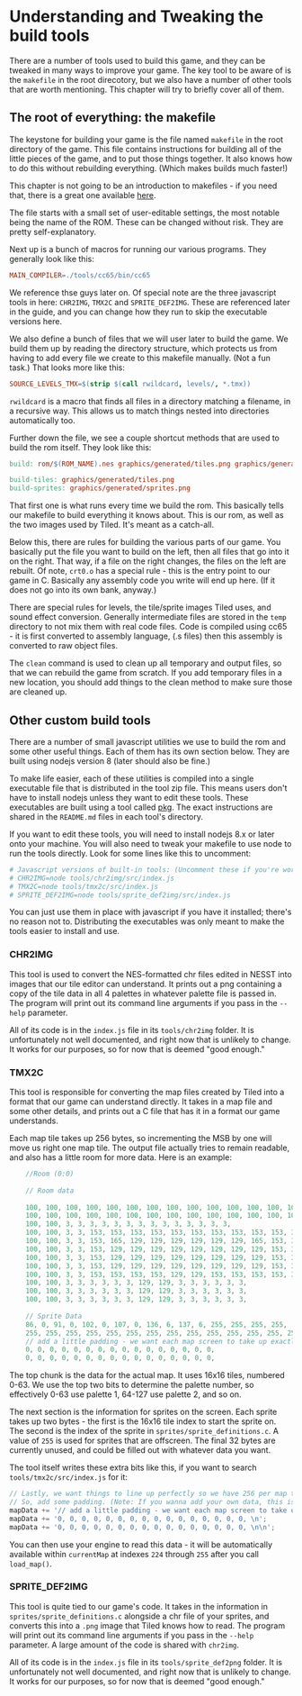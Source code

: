 # Understanding and Tweaking the build tools

There are a number of tools used to build this game, and they can be tweaked in many ways to improve your game.
The key tool to be aware of is the `makefile` in the root direcotory, but we also have a number of other tools
that are worth mentioning. This chapter will try to briefly cover all of them.

## The root of everything: the makefile

The keystone for building your game is the file named `makefile` in the root directory of the game. 
This file contains instructions for building all of the little pieces of the game, and to put those
things together. It also knows how to do this without rebuilding everything. (Which makes builds much faster!)

This chapter is not going to be an introduction to makefiles - if you need that, there is a great
one available [here](https://www3.nd.edu/~zxu2/acms60212-40212/Makefile.pdf). 

The file starts with a small set of user-editable settings, the most notable being the name of the ROM.
These can be changed without risk. They are pretty self-explanatory. 

Next up is a bunch of macros for running our various programs. They generally look like this: 

```makefile
MAIN_COMPILER=./tools/cc65/bin/cc65
```

We reference thse guys later on. Of special note are the three javascript tools in here: `CHR2IMG`,
`TMX2C` and `SPRITE_DEF2IMG`. These are referenced later in the guide, and you can change how they
run to skip the executable versions here. 

We also define a bunch of files that we will user later to build the game. We build them up by reading
the directory structure, which protects us from having to add every file we create to this makefile
manually. (Not a fun task.) That looks more like this:

```makefile
SOURCE_LEVELS_TMX=$(strip $(call rwildcard, levels/, *.tmx))
```
`rwildcard` is a macro that finds all files in a directory matching a filename, in a recursive way. This
allows us to match things nested into directories automatically too.

Further down the file, we see a couple shortcut methods that are used to build the rom itself. They look
like this: 

```makefile
build: rom/$(ROM_NAME).nes graphics/generated/tiles.png graphics/generated/sprites.png

build-tiles: graphics/generated/tiles.png
build-sprites: graphics/generated/sprites.png
```

That first one is what runs every time we build the rom. This basically tells our makefile to build
everything it knows about. This is our rom, as well as the two images used by Tiled. It's meant
as a catch-all.

Below this, there are rules for building the various parts of our game. You basically put the file
you want to build on the left, then all files that go into it on the right. That way, if a file on
the right changes, the files on the left are rebuilt. Of note, `crt0.o` has a special rule - this
is the entry point to our game in C. Basically any assembly code you write will end up here. (If it
does not go into its own bank, anyway.)

There are special rules for levels, the tile/sprite images Tiled uses, and sound effect conversion.
Generally intermediate files are stored in the `temp` directory to not mix them with real code files.
Code is compiled using cc65 - it is first converted to assembly language, (.s files) then this assembly is
converted to raw object files.

The `clean` command is used to clean up all temporary and output files, so that we can rebuild the game
from scratch. If you add temporary files in a new location, you should add things to the clean method to 
make sure those are cleaned up.

## Other custom build tools

There are a number of small javascript utilities we use to build the rom and some other useful things. 
Each of them has its own section below. They are built using nodejs version 8 (later should also be 
fine.) 

To make life easier, each of these utilities is compiled into a single executable file that is 
distributed in the tool zip file. This means users don't have to install nodejs unless they want to 
edit these tools. These executables are built using a tool called 
[pkg](https://github.com/zeit/pkg). The exact instructions are shared in the `README.md` files in
each tool's directory. 

If you want to edit these tools, you will need to install nodejs 8.x or later onto your machine.
You will also need to tweak your makefile to use node to run the tools directly. Look for some
lines like this to uncomment: 

```makefile
# Javascript versions of built-in tools: (Uncomment these if you're working on the tools)
# CHR2IMG=node tools/chr2img/src/index.js
# TMX2C=node tools/tmx2c/src/index.js
# SPRITE_DEF2IMG=node tools/sprite_def2img/src/index.js
```

You can just use them in place with javascript if you have it installed; there's no reason not
to. Distributing the executables was only meant to make the tools easier to install and use.

### CHR2IMG

This tool is used to convert the NES-formatted chr files edited in NESST into images that
our tile editor can understand. It prints out a png containing a copy of the tile data in all 4
palettes in whatever palette file is passed in. The program will print out its command line
arguments if you pass in the `--help` parameter. 

All of its code is in the `index.js` file in its `tools/chr2img` folder. It is unfortunately
not well documented, and right now that is unlikely to change. It works for our purposes, so
for now that is deemed "good enough."

### TMX2C

This tool is responsible for converting the map files created by Tiled into a format that our game
can understand directly. It takes in a map file and some other details, and prints out a C file
that has it in a format our game understands. 

Each map tile takes up 256 bytes, so incrementing the MSB by one will move us right one map tile.
The output file actually tries to remain readable, and also has a little room for more data. Here
is an example: 

```c
    //Room (0:0)
    
    // Room data
    
    100, 100, 100, 100, 100, 100, 100, 100, 100, 100, 100, 100, 100, 100, 100, 100,
    100, 100, 100, 100, 100, 100, 100, 100, 100, 100, 100, 100, 100, 100, 100, 100,
    100, 100, 3, 3, 3, 3, 3, 3, 3, 3, 3, 3, 3, 3, 3, 3,
    100, 100, 3, 3, 153, 153, 153, 153, 153, 153, 153, 153, 153, 153, 3, 3,
    100, 100, 3, 3, 153, 165, 129, 129, 129, 129, 129, 129, 165, 153, 3, 3,
    100, 100, 3, 3, 153, 129, 129, 129, 129, 129, 129, 129, 129, 153, 3, 3,
    100, 100, 3, 3, 153, 129, 129, 129, 129, 129, 129, 129, 129, 153, 3, 3,
    100, 100, 3, 3, 153, 129, 129, 129, 129, 129, 129, 129, 129, 153, 3, 3,
    100, 100, 3, 3, 153, 153, 153, 153, 129, 129, 153, 153, 153, 153, 3, 3,
    100, 100, 3, 3, 3, 3, 3, 3, 129, 129, 3, 3, 3, 3, 3, 3,
    100, 100, 3, 3, 3, 3, 3, 3, 129, 129, 3, 3, 3, 3, 3, 3,
    100, 100, 3, 3, 3, 3, 3, 3, 129, 129, 3, 3, 3, 3, 3, 3,
    
    // Sprite Data
    86, 0, 91, 0, 102, 0, 107, 0, 136, 6, 137, 6, 255, 255, 255, 255,
    255, 255, 255, 255, 255, 255, 255, 255, 255, 255, 255, 255, 255, 255, 255, 255,
    // add a little padding - we want each map screen to take up exactly 256 bytes to make math easier.
    0, 0, 0, 0, 0, 0, 0, 0, 0, 0, 0, 0, 0, 0, 0, 0, 
    0, 0, 0, 0, 0, 0, 0, 0, 0, 0, 0, 0, 0, 0, 0, 0, 
```

The top chunk is the data for the actual map. It uses 16x16 tiles, numbered 0-63. We use the top
two bits to determine the palette number, so effectively 0-63 use palette 1, 64-127 use palette 2,
and so on.

The next section is the information for sprites on the screen. Each sprite takes up two bytes - 
the first is the 16x16 tile index to start the sprite on. The second is the index of the sprite in
`sprites/sprite_definitions.c`. A value of `255` is used for sprites that are offscreen. The final
32 bytes are currently unused, and could be filled out with whatever data you want. 

The tool itself writes these extra bits like this, if you want to search `tools/tmx2c/src/index.js` for
it:

```javascript
// Lastly, we want things to line up perfectly so we have 256 per map tile (makes math easier)
// So, add some padding. (Note: If you wanna add your own data, this is the spot!)
mapData += '// add a little padding - we want each map screen to take up exactly 256 bytes to make math easier.\n';
mapData += '0, 0, 0, 0, 0, 0, 0, 0, 0, 0, 0, 0, 0, 0, 0, 0, \n';
mapData += '0, 0, 0, 0, 0, 0, 0, 0, 0, 0, 0, 0, 0, 0, 0, 0, \n\n';
```

You can then use your engine to read this data - it will be automatically available within 
`currentMap` at indexes `224` through `255` after you call `load_map()`.

### SPRITE_DEF2IMG

This tool is quite tied to our game's code. It takes in the information in `sprites/sprite_definitions.c`
alongside a chr file of your sprites, and converts this into a `.png` image that Tiled knows how to
read.  The program will print out its command line arguments if you pass in the `--help` parameter. A
large amount of the code is shared with `chr2img`.

All of its code is in the `index.js` file in its `tools/sprite_def2png` folder. It is unfortunately
not well documented, and right now that is unlikely to change. It works for our purposes, so
for now that is deemed "good enough."

